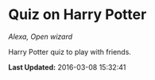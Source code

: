 # Quiz on Harry Potter
*Alexa, Open wizard*

Harry Potter quiz to play with friends.

**Last Updated:** 2016-03-08 15:32:41